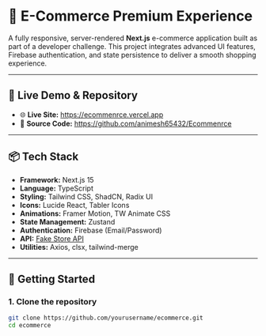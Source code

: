 # 🛒 E-Commerce Premium Experience

A fully responsive, server-rendered **Next.js** e-commerce application built as part of a developer challenge. This project integrates advanced UI features, Firebase authentication, and state persistence to deliver a smooth shopping experience.

---

## 🔗 Live Demo & Repository

- 🌐 **Live Site:** https://ecommenrce.vercel.app
- 📁 **Source Code:** https://github.com/animesh65432/Ecommenrce

---

## 📦 Tech Stack

- **Framework:** Next.js 15
- **Language:** TypeScript
- **Styling:** Tailwind CSS, ShadCN, Radix UI
- **Icons:** Lucide React, Tabler Icons
- **Animations:** Framer Motion, TW Animate CSS
- **State Management:** Zustand
- **Authentication:** Firebase (Email/Password)
- **API:** [Fake Store API](https://fakestoreapi.com/)
- **Utilities:** Axios, clsx, tailwind-merge

---

## 🚀 Getting Started

### 1. Clone the repository

```bash
git clone https://github.com/yourusername/ecommerce.git
cd ecommerce
